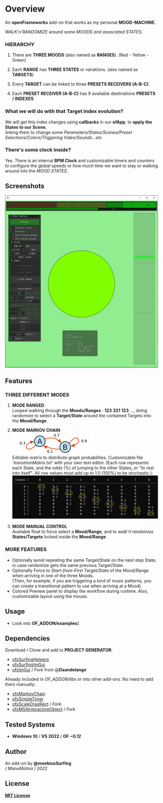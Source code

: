 # Overview
An **openFrameworks** add-on that works as my personal **MOOD-MACHINE**.  

*WALK'n'RANDOMIZE* around some *MOODS and associated STATES*.  

### HIERARCHY
1. There are **THREE MOODS** (also named as **RANGES**). (Red - Yellow - Green)  

2. Each **RANGE** has **THREE STATES** or variations. (also named as **TARGETS**)  

3. Every **TARGET** can be linked to three **PRESETS RECEIVERS (A-B-C)**.  

4. Each **PRESET RECEIVER (A-B-C)** has 9 available destinations **PRESETS / INDEXES**.  

### What we will do with that Target index evolution?
We will get this index changes using **callbacks** in our **ofApp**, to **apply the States to our Scene**,  
linking them to change some *Parameters/States/Scenes/Preset Selections/Colors/Triggering Video/Sounds...etc*  

### There's some clock inside?
Yes. There is an internal **BPM Clock** and customizable timers and counters to configure the global speeds or how much time we want to stay or walking around into the *MOOD STATES*.  

## Screenshots
![image](/readme_images/Capture1.PNG?raw=true "image")  

## Features

### THREE DIFFERENT **MODES**

1. **MODE RANGED**  
Looped walking through the **Moods/Ranges** : **123** **321** **123** ..., doing randomize to select a **Target/State** around the contained Targets into the **Mood/Range**.

2. **MODE MARKOV CHAIN**  
![image](/readme_images/MarcovGraph.png?raw=true "image")  
Editable matrix to distribute graph probabilities. Customizable file '*transitionMatrix.txt*' with your own text editor. (Each row represents each State, and the odds (%) of jumping to the other States, or "to rest into itself". All row values must add up to 1.0 (100%) to be stochastic.):  
![image](/readme_images/MarkovMatrix.PNG?raw=true "image")  

3. **MODE MANUAL CONTROL**  
Available float to force select a **Mood/Range**, and to *walk'n'randomize* **States/Targets** locked inside the **Mood/Range**.

### MORE FEATURES
- Optionally avoid repeating the same Target/State on the next step State, in case randomize gets the same previous Target/State.
- Optionally Force to *Start-from-First* Target/State of the Mood/Range when arriving in one of the three Moods.  
(Then, for example, if you are triggering a kind of music patterns, you can create a transitional pattern to use when arriving at a Mood).
- Colored Preview panel to display the workflow during runtime. Also, customizable layout using the mouse.

## Usage
 - Look into **OF_ADDON/examples/**.

## Dependencies
Download / Clone and add to **PROJECT GENERATOR**:  
- [ofxSurfingHelpers](https://github.com/moebiussurfing/ofxSurfingHelpers)  
- [ofxSurfingImGui](https://github.com/moebiussurfing/ofxSurfingImGui)
- [ofxImGui](https://github.com/Daandelange/ofxImGui/tree/ofParameters-Helpers-Test) / _Fork_ from @**Daandelange**  

Already included in *OF_ADDON/libs* or into other add-ons. No need to add them manually:
- [ofxMarkovChain](https://github.com/elaye/ofxMarkovChain)
- [ofxSimpleTimer](https://github.com/HeliosInteractive/ofxSimpleTimer)
- [ofxScaleDragRect](https://github.com/moebiussurfing/ofxScaleDragRect) / _Fork_  
- [ofxMSAInteractiveObject](https://github.com/moebiussurfing/ofxMSAInteractiveObject) / _Fork_  

## Tested Systems
* **Windows 10** / **VS 2022** / **OF ~0.12**

## Author
An add-on by **@moebiusSurfing**  
*( ManuMolina ) 2022*  

## License
[**MIT License**](https://github.com/LICENSE)